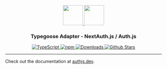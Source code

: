 <p align="center">
  <br/>
  <a href="https://authjs.dev" target="_blank">
    <img height="64px" src="https://authjs.dev/img/logo/logo-sm.png" />
  </a>
  <a href="https://typegoose.github.io" target="_blank">
    <img height="64px" src="https://authjs.dev/img/adapters/typegoose.svg"/>
  </a>
  <h3 align="center"><b>Typegoose Adapter</b> - NextAuth.js / Auth.js</a></h3>
  <p align="center" style="align: center;">
    <a href="https://npm.im/@next-auth/typegoose-adapter">
      <img src="https://img.shields.io/badge/TypeScript-blue?style=flat-square" alt="TypeScript" />
    </a>
    <a href="https://npm.im/@next-auth/typegoose-adapter">
      <img alt="npm" src="https://img.shields.io/npm/v/@next-auth/typegoose-adapter?color=green&label=@next-auth/typegoose-adapter&style=flat-square">
    </a>
    <a href="https://www.npmtrends.com/@next-auth/typegoose-adapter">
      <img src="https://img.shields.io/npm/dm/@next-auth/typegoose-adapter?label=%20downloads&style=flat-square" alt="Downloads" />
    </a>
    <a href="https://github.com/nextauthjs/next-auth/stargazers">
      <img src="https://img.shields.io/github/stars/nextauthjs/next-auth?style=flat-square" alt="Github Stars" />
    </a>
  </p>
</p>

---

Check out the documentation at [authjs.dev](https://authjs.dev/reference/adapter/typegoose).
